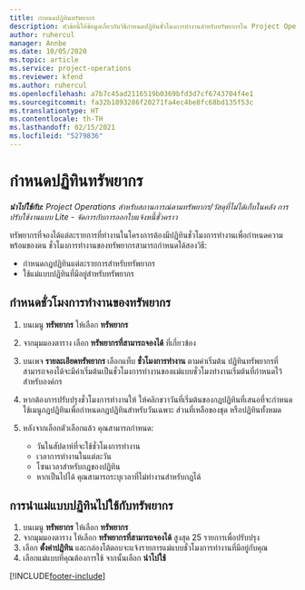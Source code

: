 ```yaml
---
title: กำหนดปฏิทินทรัพยากร
description: หัวข้อนี้ให้ข้อมูลเกี่ยวกับวิธีกำหนดปฏิทินชั่วโมงการทำงานสำหรับทรัพยากรใน Project Operations
author: ruhercul
manager: Annbe
ms.date: 10/05/2020
ms.topic: article
ms.service: project-operations
ms.reviewer: kfend
ms.author: ruhercul
ms.openlocfilehash: a7b7c45ad2116519b0369bfd3d7cf6743704f4e1
ms.sourcegitcommit: fa32b1893286f20271fa4ec4be8fc68bd135f53c
ms.translationtype: HT
ms.contentlocale: th-TH
ms.lasthandoff: 02/15/2021
ms.locfileid: "5279836"
---
```

# <a name="define-resource-calendars"></a>กำหนดปฏิทินทรัพยากร

_**นำไปใช้กับ:** Project Operations สำหรับสถานการณ์ตามทรัพยากร/วัสดุที่ไม่ได้เก็บในคลัง การปรับใช้งานแบบ Lite - จัดการกับการออกใบแจ้งหนี้ชั่วคราว_

ทรัพยากรที่จองได้แต่ละรายการที่ทำงานในโครงการต้องมีปฏิทินชั่วโมงการทำงานเพื่อกำหนดความพร้อมของตน ชั่วโมงการทำงานของทรัพยากรสามารถกำหนดได้สองวิธี: 

   - กำหนดกฎปฏิทินแต่ละรายการสำหรับทรัพยากร
   - ใช้แม่แบบปฏิทินที่มีอยู่สำหรับทรัพยากร

## <a name="define-a-resources-working-hours"></a>กำหนดชั่วโมงการทำงานของทรัพยากร

1. บนเมนู **ทรัพยากร** ให้เลือก **ทรัพยากร**
2. จากมุมมองตาราง เลือก **ทรัพยากรที่สามารถจองได้** ที่เกี่ยวข้อง
3. บนเพจ **รายละเอียดทรัพยากร** เลือกแท็บ **ชั่วโมงการทำงาน** ตามค่าเริ่มต้น ปฏิทินทรัพยากรที่สามารถจองได้จะมีค่าเริ่มต้นเป็นชั่วโมงการทำงานของแม่แบบชั่วโมงทำงานเริ่มต้นที่กำหนดไว้สำหรับองค์กร
4. หากต้องการปรับปรุงชั่วโมงการทำงานให้ ให้คลิกขวาวันที่เริ่มต้นของกฎปฏิทินที่เสนอที่จะกำหนด ใช้เมนูกฎปฏิทินเพื่อกำหนดกฎปฏิทินสำหรับวันเฉพาะ ส่วนที่เหลือของชุด หรือปฏิทินทั้งหมด
5. หลังจากเลือกตัวเลือกแล้ว คุณสามารถกำหนด:

    - วันในสัปดาห์ที่จะใช้ชั่วโมงการทำงาน
    - เวลาการทำงานในแต่ละวัน
    - โซนเวลาสำหรับกฎของปฏิทิน
    - หากเป็นไปได้ คุณสามารถระบุเวลาที่ไม่ทำงานสำหรับกฎได้

## <a name="applying-a-calendar-template-to-a-resource"></a>การนำแม่แบบปฏิทินไปใช้กับทรัพยากร

1. บนเมนู **ทรัพยากร** ให้เลือก **ทรัพยากร**
2. จากมุมมองตาราง ให้เลือก **ทรัพยากรที่สามารถจองได้** สูงสุด 25 รายการเพื่อปรับปรุง
3. เลือก **ตั้งค่าปฏิทิน** และกล่องโต้ตอบจะแจ้งรายการแม่แบบชั่วโมงการทำงานที่มีอยู่กับคุณ
4. เลือกแม่แบบที่คุณต้องการใช้ จากนั้นเลือก **นำไปใช้**


[!INCLUDE[footer-include](../includes/footer-banner.md)]